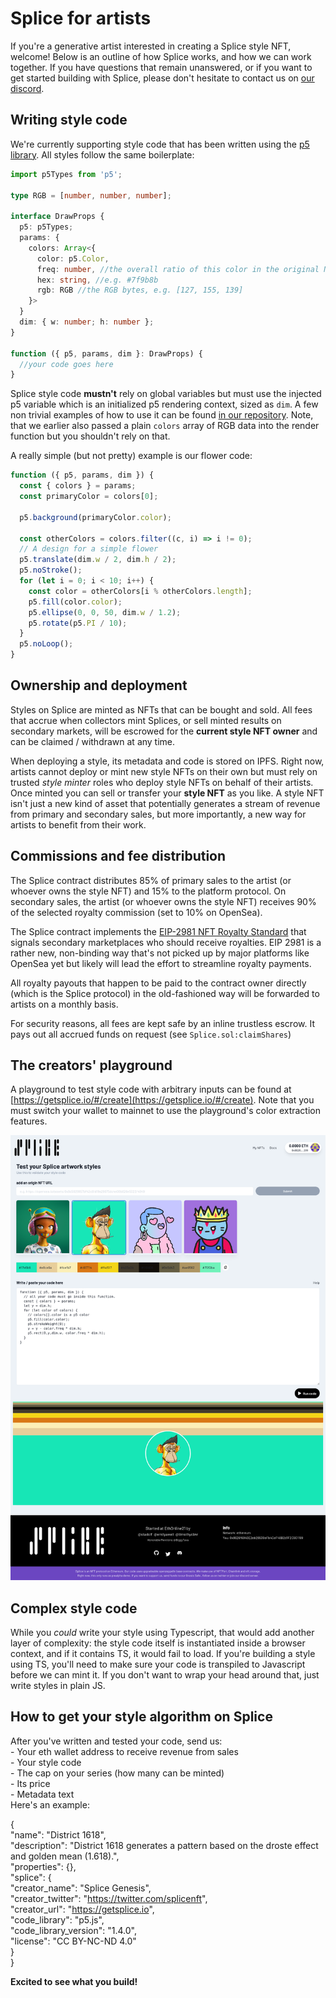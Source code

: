 # Splice for artists

If you're a generative artist interested in creating a Splice style NFT, welcome! Below is an outline of how Splice works, and how we can work together. If you have questions that remain unanswered, or if you want to get started building with Splice, please don't hesitate to contact us on [our discord](https://discord.gg/JhtT87y2BA). 

## Writing style code

We're currently supporting style code that has been written using the [p5 library](https://p5js.org/). All styles follow the same boilerplate:

```ts
import p5Types from 'p5';

type RGB = [number, number, number];

interface DrawProps {
  p5: p5Types;
  params: {
    colors: Array<{
      color: p5.Color,
      freq: number, //the overall ratio of this color in the original NFT, e.g. 0.42
      hex: string, //e.g. #7f9b8b
      rgb: RGB //the RGB bytes, e.g. [127, 155, 139]
    }>
  }
  dim: { w: number; h: number };
}

function ({ p5, params, dim }: DrawProps) {
  //your code goes here
}
```
Splice style code **mustn't** rely on global variables but must use the injected p5 variable which is an initialized p5 rendering context, sized as `dim`. A few non trivial examples of how to use it can be found [in our repository](https://github.com/SpliceNFT/splicenft/tree/main/renderers). Note, that we earlier also passed a plain `colors` array of RGB data into the render function but you shouldn't rely on that.

A really simple (but not pretty) example is our flower code:

```js
function ({ p5, params, dim }) {
  const { colors } = params;
  const primaryColor = colors[0];

  p5.background(primaryColor.color);

  const otherColors = colors.filter((c, i) => i != 0);
  // A design for a simple flower
  p5.translate(dim.w / 2, dim.h / 2);
  p5.noStroke();
  for (let i = 0; i < 10; i++) {
    const color = otherColors[i % otherColors.length];
    p5.fill(color.color);
    p5.ellipse(0, 0, 50, dim.w / 1.2);
    p5.rotate(p5.PI / 10);
  }
  p5.noLoop();
}
```

## Ownership and deployment

Styles on Splice are minted as NFTs that can be bought and sold. All fees that accrue when collectors mint Splices, or sell minted results on secondary markets, will be escrowed for the **current style NFT owner** and can be claimed / withdrawn at any time. 

When deploying a style, its metadata and code is stored on IPFS. Right now, artists cannot deploy or mint new style NFTs on their own but must rely on trusted *style minter* roles who deploy style NFTs on behalf of their artists. Once minted you can sell or transfer your **style NFT** as you like. A style NFT isn't just a new kind of asset that potentially generates a stream of revenue from primary and secondary sales, but more importantly, a new way for artists to benefit from their work.

## Commissions and fee distribution

The Splice contract distributes 85% of primary sales to the artist (or whoever owns the style NFT) and 15% to the platform protocol. On secondary sales, the artist (or whoever owns the style NFT) receives 90% of the selected royalty commission (set to 10% on OpenSea).

The Splice contract implements the [EIP-2981 NFT Royalty Standard](https://eips.ethereum.org/EIPS/eip-2981) that signals secondary marketplaces who should receive royalties. EIP 2981 is a rather new, non-binding way that's not picked up by major platforms like OpenSea yet but likely will lead the effort to streamline royalty payments. 

All royalty payouts that happen to be paid to the contract owner directly (which is the Splice protocol) in the old-fashioned way will be forwarded to artists on a monthly basis.

For security reasons, all fees are kept safe by an inline trustless escrow. It pays out all accrued funds on request (see `Splice.sol:claimShares`) 

## The creators' playground

A playground to test style code with arbitrary inputs can be found at [https://getsplice.io/#/create](https://getsplice.io/#/create). Note that you must switch your wallet to mainnet to use the playground's color extraction features. 

![extract](img/playground.png)

## Complex style code

While you *could* write your style using Typescript, that would add another layer of complexity: the style code itself is instantiated inside a browser context, and if it contains TS, it would  fail to load. If you're building a style using TS, you'll need to make sure  your code is transpiled to Javascript before we can mint it. If you don't want to wrap your head around that, just write styles in plain JS.

## How to get your style algorithm on Splice 
After you've written and tested your code, send us:<br /> - Your eth wallet address to receive revenue from sales
<br /> - Your style code
<br /> - The cap on your series (how many can be minted)
<br /> - Its price 
<br /> - Metadata text <br />
Here's an example:

{ <br /> 
  "name": "District 1618", <br /> 
  "description": "District 1618 generates a pattern based on the droste effect and golden mean (1.618).", <br /> 
  "properties": {}, <br /> 
  "splice": { <br /> 
    "creator_name": "Splice Genesis", <br /> 
    "creator_twitter": "https://twitter.com/splicenft", <br /> 
    "creator_url": "https://getsplice.io", <br /> 
    "code_library": "p5.js", <br /> 
    "code_library_version": "1.4.0", <br /> 
    "license": "CC BY-NC-ND 4.0" <br /> 
  } <br /> 
} <br /> 

**Excited to see what you build!**
